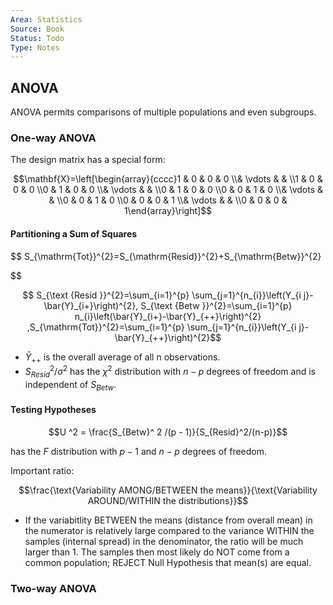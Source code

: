 ```yaml
---
Area: Statistics
Source: Book
Status: Todo
Type: Notes
---
```



## ANOVA

ANOVA permits comparisons of multiple populations and even subgroups.

### One-way ANOVA

The design matrix has a special form:

$$\mathbf{X}=\left[\begin{array}{cccc}1 & 0 & 0 & 0 \\& \vdots & & \\1 & 0 & 0 & 0 \\0 & 1 & 0 & 0 \\& \vdots & & \\0 & 1 & 0 & 0 \\0 & 0 & 1 & 0 \\& \vdots & & \\0 & 0 & 1 & 0 \\0 & 0 & 0 & 1 \\& \vdots & & \\0 & 0 & 0 & 1\end{array}\right]$$

#### Partitioning a Sum of Squares

$$ S_{\mathrm{Tot}}^{2}=S_{\mathrm{Resid}}^{2}+S_{\mathrm{Betw}}^{2}

$$

$$ S_{\text {Resid }}^{2}=\sum_{i=1}^{p} \sum_{j=1}^{n_{i}}\left(Y_{i j}-\bar{Y}_{i+}\right)^{2}, S_{\text {Betw }}^{2}=\sum_{i=1}^{p} n_{i}\left(\bar{Y}_{i+}-\bar{Y}_{++}\right)^{2} ,S_{\mathrm{Tot}}^{2}=\sum_{i=1}^{p} \sum_{j=1}^{n_{i}}\left(Y_{i j}-\bar{Y}_{++}\right)^{2}$$

-   $\bar Y_{++}$ is the overall average of all n observations.
-   $S_{Resid}^2 /\sigma^2$ has the $\chi^2$ distribution with $n- p$ degrees of freedom and is independent of $S_{Betw}$.

#### Testing Hypotheses

$$U ^2 = \frac{S_{Betw}^ 2 /(p - 1)}{S_{Resid}^2/(n-p)}$$

has the $F$ distribution with $p - 1$ and $n - p$ degrees of freedom.

Important ratio:

$$\frac{\text{Variability AMONG/BETWEEN the means}}{\text{Variability AROUND/WITHIN the distributions}}$$

-   If the variabitlity BETWEEN the means (distance from overall mean) in the numerator is relatively large compared to the variance WITHIN the samples (internal spread) in the denominator, the ratio will be much larger than 1. The samples then most likely do NOT come from a common population; REJECT Null Hypothesis that mean(s) are equal.

### Two-way ANOVA
